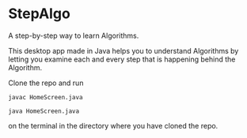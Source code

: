 # StepAlgo

A step-by-step way to learn Algorithms.

This desktop app made in Java helps you to understand Algorithms by letting you examine each and every step that is happening behind the Algorithm.

Clone the repo and run 

```
javac HomeScreen.java

java HomeScreen.java
```

on the terminal in the directory where you have cloned the repo.
